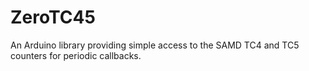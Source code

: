 # ZeroTC45
An Arduino library providing simple access to the SAMD TC4 and TC5 counters for periodic callbacks.
